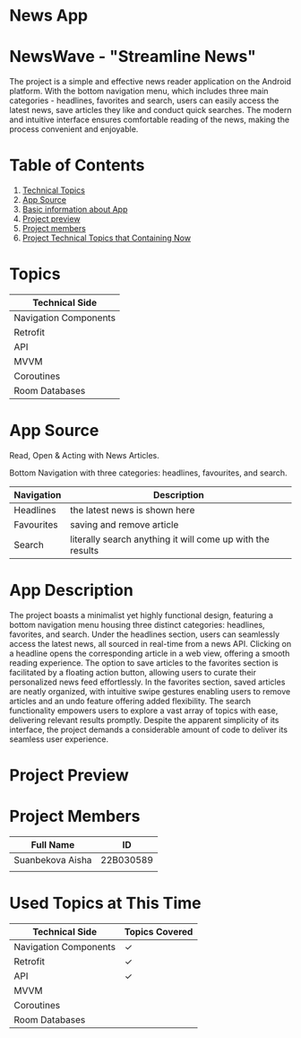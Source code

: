 # News App

# NewsWave - "Streamline News"

The project is a simple and effective news reader application on the Android platform. 
With the bottom navigation menu, which includes three main categories - headlines, favorites and search, users can easily access the latest news, save articles they like and conduct quick searches. 
The modern and intuitive interface ensures comfortable reading of the news, making the process convenient and enjoyable.

# Table of Contents
1. [Technical Topics](#topics)
2. [App Source](#app-source)
3. [Basic information about App](#app-description)
4. [Project preview](#project-preview)
5. [Project members](#project-members)
6. [Project Technical Topics that Containing Now](#used-topics-at-this-time)


# Topics
| Technical Side |
|------------|
| Navigation Components   | 
| Retrofit  | 
| API  | 
| MVVM  | 
| Coroutines  | 
| Room Databases  | 


# App Source
Read, Open & Acting with News Articles.

Bottom Navigation with three categories: headlines, favourites, and search.

| Navigation | Description |
|------------|-------------|
|  Headlines  | the latest news is shown here    |
|  Favourites |  saving and remove article  |
|  Search |  literally search anything it will come up with the results  |



# App Description

The project boasts a minimalist yet highly functional design, featuring a bottom navigation menu housing three distinct categories: headlines, favorites, and search. Under the headlines section, users can seamlessly access the latest news, all sourced in real-time from a news API. Clicking on a headline opens the corresponding article in a web view, offering a smooth reading experience. The option to save articles to the favorites section is facilitated by a floating action button, allowing users to curate their personalized news feed effortlessly. In the favorites section, saved articles are neatly organized, with intuitive swipe gestures enabling users to remove articles and an undo feature offering added flexibility. The search functionality empowers users to explore a vast array of topics with ease, delivering relevant results promptly. Despite the apparent simplicity of its interface, the project demands a considerable amount of code to deliver its seamless user experience.




# Project Preview




# Project Members
| Full Name | ID |
|------------|-------------|
|  Suanbekova Aisha  | 22B030589    |
|   |     |




# Used Topics at This Time

| Technical Side |  Topics Covered |
|------------|-------------|
| Navigation Components   |   ✓  |
| Retrofit  |   ✓   |
| API  |   ✓   |
| MVVM  |      |
| Coroutines  |      |
| Room Databases  |      |
